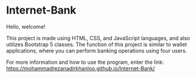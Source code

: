 # Internet-Bank
Hello, welcome! 

This project is made using HTML, CSS, and JavaScript languages, and also utilizes Bootstrap 5 classes. 
The function of this project is similar to wallet applications, where you can perform banking operations using four users.

For more information and how to use the program, 
enter the link: https://mohammadrezanadirkhanloo.github.io/Internet-Bank/

